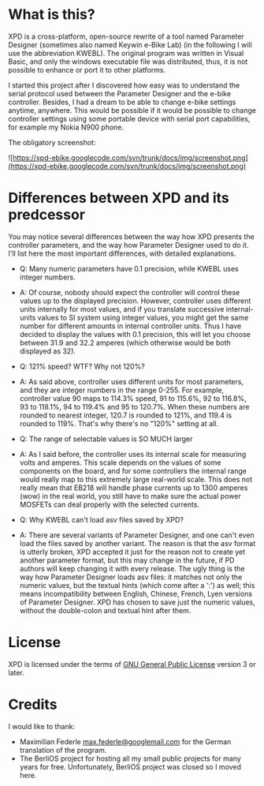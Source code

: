 # What is this? #

XPD is a cross-platform, open-source rewrite of a tool named Parameter Designer (sometimes also named Keywin e-Bike Lab) (in the following I will use the abbreviation KWEBL). The original program was written in Visual Basic, and only the windows executable file was distributed, thus, it is not possible to enhance or port it to other platforms.

I started this project after I discovered how easy was to understand the serial protocol used between the Parameter Designer and the e-bike controller. Besides, I had a dream to be able to change e-bike settings anytime, anywhere. This would be possible if it would be possible to change controller settings using some portable device with serial port capabilities, for example my Nokia N900 phone.

The obligatory screenshot:

![https://xpd-ebike.googlecode.com/svn/trunk/docs/img/screenshot.png](https://xpd-ebike.googlecode.com/svn/trunk/docs/img/screenshot.png)

# Differences between XPD and its predcessor #

You may notice several differences between the way how XPD presents the controller parameters, and the way how Parameter Designer used to do it. I'll list here the most important differences, with detailed explanations.

  * Q: Many numeric parameters have 0.1 precision, while KWEBL uses integer numbers.
  * A: Of course, nobody should expect the controller will control these values up to the displayed precision. However, controller uses different units internally for most values, and if you translate successive internal-units values to SI system using integer values, you might get the same number for different amounts in internal controller units. Thus I have decided to display the values with 0.1 precision, this will let you choose between 31.9 and 32.2 amperes (which otherwise would be both displayed as 32).

  * Q: 121% speed? WTF? Why not 120%?
  * A: As said above, controller uses different units for most parameters, and they are integer numbers in the range 0-255. For example, controller value 90 maps to 114.3% speed, 91 to 115.6%, 92 to 116.8%, 93 to 118.1%, 94 to 119.4% and 95 to 120.7%. When these numbers are rounded to nearest integer, 120.7 is rounded to 121%, and 119.4 is rounded to 119%. That's why there's no "120%" setting at all.

  * Q: The range of selectable values is SO MUCH larger
  * A: As I said before, the controller uses its internal scale for measuring volts and amperes. This scale depends on the values of some components on the board, and for some controllers the internal range would really map to this extremely large real-world scale. This does not really mean that EB218 will handle phase currents up to 1300 amperes (wow) in the real world, you still have to make sure the actual power MOSFETs can deal properly with the selected currents.

  * Q: Why KWEBL can't load asv files saved by XPD?
  * A: There are several variants of Parameter Designer, and one can't even load the files saved by another variant. The reason is that the asv format is utterly broken, XPD accepted it just for the reason not to create yet another parameter format, but this may change in the future, if PD authors will keep changing it with every release. The ugly thing is the way how Parameter Designer loads asv files: it matches not only the numeric values, but the textual hints (which come after a ':') as well; this means incompatibility between English, Chinese, French, Lyen versions of Parameter Designer. XPD has chosen to save just the numeric values, without the double-colon and textual hint after them.

# License #

XPD is licensed under the terms of [GNU General Public License](http://www.gnu.org/licenses/gpl.html) version 3 or later.

# Credits #

I would like to thank:

  * Maximilian Federle <max.federle@googlemail.com> for the German translation of the program.
  * The BerliOS project for hosting all my small
public projects for many years for free. Unfortunately, BerliOS project was closed so I moved here.